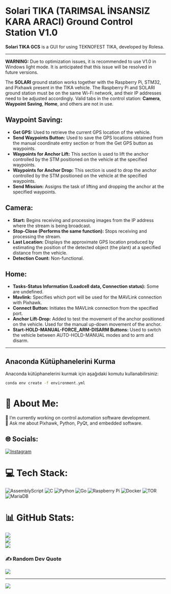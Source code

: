 # Solari TIKA (TARIMSAL İNSANSIZ KARA ARACI) Ground Control Station V1.0

**Solari TIKA GCS** is a GUI for using TEKNOFEST TIKA, developed by Rolesa.

---

**WARNING:** Due to optimization issues, it is recommended to use V1.0 in Windows light mode. It is anticipated that this issue will be resolved in future versions.

The **SOLARI** ground station works together with the Raspberry Pi, STM32, and Pixhawk present in the TIKA vehicle. The Raspberry Pi and SOLARI ground station must be on the same Wi-Fi network, and their IP addresses need to be adjusted accordingly. Valid tabs in the control station: **Camera**, **Waypoint Saving**, **Home**, and others are not in use.

## Waypoint Saving:

- **Get GPS:** Used to retrieve the current GPS location of the vehicle.
- **Send Waypoints Button:** Used to save the GPS locations obtained from the manual coordinate entry section or from the Get GPS button as waypoints.
- **Waypoints for Anchor Lift:** This section is used to lift the anchor controlled by the STM positioned on the vehicle at the specified waypoints.
- **Waypoints for Anchor Drop:** This section is used to drop the anchor controlled by the STM positioned on the vehicle at the specified waypoints.
- **Send Mission:** Assigns the task of lifting and dropping the anchor at the specified waypoints.

## Camera:

- **Start:** Begins receiving and processing images from the IP address where the stream is being broadcast.
- **Stop-Close (Performs the same function):** Stops receiving and processing the stream.
- **Last Location:** Displays the approximate GPS location produced by estimating the position of the detected object (the plant) at a specified distance from the vehicle.
- **Detection Count:** Non-functional.

## Home:

- **Tasks-Status Information (Loadcell data, Connection status):** Some are undefined.
- **Mavlink:** Specifies which port will be used for the MAVLink connection with Pixhawk.
- **Connect Button:** Initiates the MAVLink connection from the specified port.
- **Anchor Lift-Drop:** Added to test the movement of the anchor positioned on the vehicle. Used for the manual up-down movement of the anchor.
- **Start-HOLD-MANUAL-FORCE_ARM-DISARM Buttons:** Used to switch the vehicle between AUTO-HOLD-MANUAL modes and to arm and disarm.

---
## Anaconda Kütüphanelerini Kurma

Anaconda kütüphanelerini kurmak için aşağıdaki komutu kullanabilirsiniz:

```bash
conda env create -f environment.yml
```
# 💫 About Me:
🔭 I’m currently working on control automation software development.<br>
💬 Ask me about Pixhawk, Python, PyQt, and embedded software.

## 🌐 Socials:
[![Instagram](https://img.shields.io/badge/Instagram-%23E4405F.svg?logo=Instagram&logoColor=white)](https://instagram.com/tunahangenc_c) 

# 💻 Tech Stack:
![AssemblyScript](https://img.shields.io/badge/assembly%20script-%23000000.svg?style=for-the-badge&logo=assemblyscript&logoColor=white) 
![C](https://img.shields.io/badge/c-%2300599C.svg?style=for-the-badge&logo=c&logoColor=white) 
![Python](https://img.shields.io/badge/python-3670A0?style=for-the-badge&logo=python&logoColor=ffdd54) 
![Go](https://img.shields.io/badge/go-%2300ADD8.svg?style=for-the-badge&logo=go&logoColor=white) 
![Raspberry Pi](https://img.shields.io/badge/-RaspberryPi-C51A4A?style=for-the-badge&logo=Raspberry-Pi) 
![Docker](https://img.shields.io/badge/docker-%230db7ed.svg?style=for-the-badge&logo=docker&logoColor=white) 
![TOR](https://img.shields.io/badge/tor-%237E4798.svg?style=for-the-badge&logo=tor-project&logoColor=white) 
![MariaDB](https://img.shields.io/badge/MariaDB-003545?style=for-the-badge&logo=mariadb&logoColor=white)

# 📊 GitHub Stats:
![](https://github-readme-stats.vercel.app/api?username=rolesa&theme=dark&hide_border=false&include_all_commits=false&count_private=false)<br/>
![](https://github-readme-streak-stats.herokuapp.com/?user=rolesa&theme=dark&hide_border=false)<br/>
![](https://github-readme-stats.vercel.app/api/top-langs/?username=rolesa&theme=dark&hide_border=false&include_all_commits=false&count_private=false&layout=compact)

### ✍️ Random Dev Quote
![](https://quotes-github-readme.vercel.app/api?type=horizontal&theme=radical)

---

[![](https://visitcount.itsvg.in/api?id=rolesa&icon=0&color=0)](https://visitcount.itsvg.in)

<!-- Proudly created with GPRM ( https://gprm.itsvg.in ) -->
